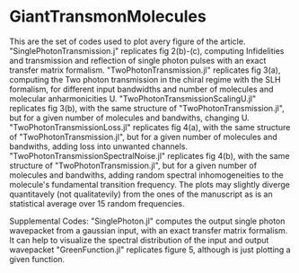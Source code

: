 # GiantTransmonMolecules
This are the set of codes used to plot avery figure of the article.
"SinglePhotonTransmission.j" replicates fig 2(b)-(c), computing Infidelities and transmission and reflection of single photon pulses with an exact transfer matrix formalism.
"TwoPhotonTransmission.jl" replicates fig 3(a), computing the Two photon transmission in the chiral regime with the SLH formalism, for different input bandwidths and number of molecules and molecular anharmonicities U.
"TwoPhotonTransmissionScalingU.jl" replicates fig 3(b), with the same structure of "TwoPhotonTransmission.jl", but for a given number of molecules and bandwiths, changing U.
"TwoPhotonTransmissionLoss.jl" replicates fig 4(a), with the same structure of "TwoPhotonTransmission.jl",  but for a given number of molecules and bandwiths, adding loss into unwanted channels.
"TwoPhotonTransmissionSpectralNoise.jl" replicates fig 4(b), with the same structure of "TwoPhotonTransmission.jl",  but for a given number of molecules and bandwiths, adding random spectral inhomogeneities to the molecule's fundamental transition frequency. The plots may slightly diverge quantitavely (not qualitatevily) from the ones of the manuscript as is an statistical average over 15 random frequencies.

Supplemental Codes:
"SinglePhoton.jl" computes the output single photon wavepacket from a gaussian input, with an exact transfer matrix formalism. It can help to visualize the spectral distribution of the input and output wavepacket
"GreenFunction.jl" replicates figure 5, although is just plotting a given function.
